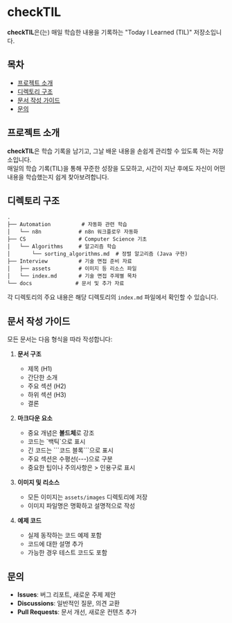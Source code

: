 # checkTIL

**checkTIL**은(는) 매일 학습한 내용을 기록하는 "Today I Learned (TIL)" 저장소입니다.

## 목차

- [프로젝트 소개](#프로젝트-소개)
- [디렉토리 구조](#디렉토리-구조)
- [문서 작성 가이드](#문서-작성-가이드)
- [문의](#문의)

## 프로젝트 소개

**checkTIL**은 학습 기록을 남기고, 그날 배운 내용을 손쉽게 관리할 수 있도록 하는 저장소입니다.  
매일의 학습 기록(TIL)을 통해 꾸준한 성장을 도모하고, 시간이 지난 후에도 자신이 어떤 내용을 학습했는지 쉽게 찾아보려합니다.


## 디렉토리 구조

```
.
├── Automation          # 자동화 관련 학습
│   └── n8n            # n8n 워크플로우 자동화
├── CS                 # Computer Science 기초
│   └── Algorithms     # 알고리즘 학습
│       └── sorting_algorithms.md  # 정렬 알고리즘 (Java 구현)
├── Interview          # 기술 면접 준비 자료
│   ├── assets         # 이미지 등 리소스 파일
│   └── index.md       # 기술 면접 주제별 목차
└── docs              # 문서 및 추가 자료
```

각 디렉토리의 주요 내용은 해당 디렉토리의 `index.md` 파일에서 확인할 수 있습니다.

## 문서 작성 가이드

모든 문서는 다음 형식을 따라 작성합니다:

1. **문서 구조**
   - 제목 (H1)
   - 간단한 소개
   - 주요 섹션 (H2)
   - 하위 섹션 (H3)
   - 결론

2. **마크다운 요소**
   - 중요 개념은 **볼드체**로 강조
   - 코드는 \`백틱\`으로 표시
   - 긴 코드는 \```코드 블록\```으로 표시
   - 주요 섹션은 수평선(---)으로 구분
   - 중요한 팁이나 주의사항은 > 인용구로 표시

3. **이미지 및 리소스**
   - 모든 이미지는 `assets/images` 디렉토리에 저장
   - 이미지 파일명은 명확하고 설명적으로 작성

4. **예제 코드**
   - 실제 동작하는 코드 예제 포함
   - 코드에 대한 설명 추가
   - 가능한 경우 테스트 코드도 포함

## 문의

- **Issues**: 버그 리포트, 새로운 주제 제안
- **Discussions**: 일반적인 질문, 의견 교환
- **Pull Requests**: 문서 개선, 새로운 컨텐츠 추가
